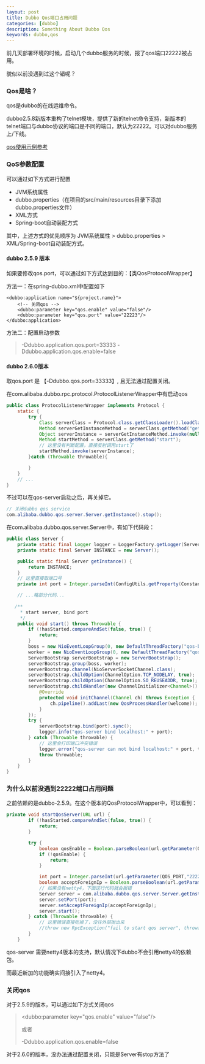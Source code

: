 ```yaml
---
layout: post
title: Dubbo Qos端口占用问题
categories: [dubbo]
description: Something About Dubbo Qos
keywords: dubbo,qos
---
```

前几天部署环境的时候，启动几个dubbo服务的时候，报了qos端口22222被占用。

貌似以前没遇到过这个错呢？

### Qos是啥？

qos是dubbo的在线运维命令。

dubbo2.5.8新版本重构了telnet模块，提供了新的telnet命令支持，新版本的telnet端口与dubbo协议的端口是不同的端口，默认为22222。可以对dubbo服务上/下线。

[qos使用示例参考](http://dubbo.apache.org/zh-cn/docs/user/references/qos.html)

 

### QoS参数配置

可以通过如下方式进行配置

-   JVM系统属性
-   dubbo.properties（在项目的src/main/resources目录下添加dubbo.properties文件）
-   XML方式
-   Spring-boot自动装配方式

其中，上述方式的优先顺序为  JVM系统属性 > dubbo.properties > XML/Spring-boot自动装配方式。

#### dubbo 2.5.9 版本 

如果要修改qos.port，可以通过如下方式达到目的：【类QosProtocolWrapper】

方法一：在spring-dubbo.xml中配置如下

```
<dubbo:application name="${project.name}">
    <!-- 关闭qos -->
    <dubbo:parameter key="qos.enable" value="false"/>
    <dubbo:parameter key="qos.port" value="22223"/>
</dubbo:application>
```

方法二：配置启动参数

>   -Ddubbo.application.qos.port=33333 -Ddubbo.application.qos.enable=false 



#### dubbo 2.6.0版本

取qos.port 是 【-Ddubbo.qos.port=33333】, 且无法通过配置关闭。

在com.alibaba.dubbo.rpc.protocol.ProtocolListenerWrapper中有启动qos

```java
public class ProtocolListenerWrapper implements Protocol {
    static {
        try {
            Class serverClass = Protocol.class.getClassLoader().loadClass("com.alibaba.dubbo.qos.server.Server");
            Method serverGetInstanceMethod = serverClass.getMethod("getInstance");
            Object serverInstance = serverGetInstanceMethod.invoke(null);
            Method startMethod = serverClass.getMethod("start");
            // 这里没有判断配置，直接反射调用start了
            startMethod.invoke(serverInstance);
        }catch (Throwable throwable){

        }
    }
    // ...
}
```

不过可以在qos-server启动之后，再关掉它。

```java
// 关闭dubbo qos service
com.alibaba.dubbo.qos.server.Server.getInstance().stop();
```

在com.alibaba.dubbo.qos.server.Server中，有如下代码段：

```java
public class Server {
    private static final Logger logger = LoggerFactory.getLogger(Server.class);
    private static final Server INSTANCE = new Server();

    public static final Server getInstance() {
        return INSTANCE;
    }
	// 这里直接取端口号
    private int port = Integer.parseInt(ConfigUtils.getProperty(Constants.QOS_PORT, Constants.DEFAULT_PORT + ""));

    // ...略部分代码...
    
   /**
     * start server, bind port
     */
    public void start() throws Throwable {
        if (!hasStarted.compareAndSet(false, true)) {
            return;
        }
        boss = new NioEventLoopGroup(0, new DefaultThreadFactory("qos-boss", true));
        worker = new NioEventLoopGroup(0, new DefaultThreadFactory("qos-worker", true));
        ServerBootstrap serverBootstrap = new ServerBootstrap();
        serverBootstrap.group(boss, worker);
        serverBootstrap.channel(NioServerSocketChannel.class);
        serverBootstrap.childOption(ChannelOption.TCP_NODELAY, true);
        serverBootstrap.childOption(ChannelOption.SO_REUSEADDR, true);
        serverBootstrap.childHandler(new ChannelInitializer<Channel>() {
            @Override
            protected void initChannel(Channel ch) throws Exception {
                ch.pipeline().addLast(new QosProcessHandler(welcome));
            }
        });
        try {
            serverBootstrap.bind(port).sync();
            logger.info("qos-server bind localhost:" + port);
        } catch (Throwable throwable) {
            // 这里会打印端口冲突错误
            logger.error("qos-server can not bind localhost:" + port, throwable);
            throw throwable;
        }
    }
}
```



### 为什么以前没遇到22222端口占用问题

之前依赖的是dubbo-2.5.9。在这个版本的QosProtocolWrapper中，可以看到：

```java
private void startQosServer(URL url) {
        if (!hasStarted.compareAndSet(false, true)) {
            return;
        }

        try {
            boolean qosEnable = Boolean.parseBoolean(url.getParameter(QOS_ENABLE,"true"));
            if (!qosEnable) {
                return;
            }

            int port = Integer.parseInt(url.getParameter(QOS_PORT,"22222"));
            boolean acceptForeignIp = Boolean.parseBoolean(url.getParameter(ACCEPT_FOREIGN_IP,"true"));
            // 如果没有netty4，下面这行代码就会报错
            Server server = com.alibaba.dubbo.qos.server.Server.getInstance();
            server.setPort(port);
            server.setAcceptForeignIp(acceptForeignIp);
            server.start();
        } catch (Throwable throwable) {
            // 这里错误直接吃掉了，没往外部抛出来
            //throw new RpcException("fail to start qos server", throwable);
        }
    }
```

qos-server 需要netty4版本的支持，默认情况下dubbo不会引用netty4的依赖包。

而最近新加的功能确实间接引入了netty4。



### 关闭qos

对于2.5.9的版本，可以通过如下方式关闭qos

>   <dubbo:parameter key="qos.enable" value="false"/>
>
>   或者
>
>   -Ddubbo.application.qos.enable=false

对于2.6.0的版本，没办法通过配置关闭，只能是Server有stop方法了

